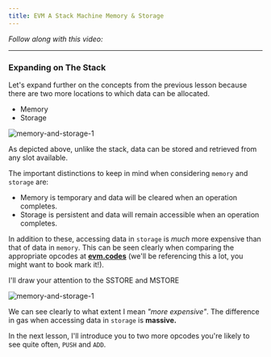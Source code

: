 ```yaml
---
title: EVM A Stack Machine Memory & Storage
---
```


_Follow along with this video:_

---

### Expanding on The Stack

Let's expand further on the concepts from the previous lesson because there are two more locations to which data can be allocated.

- Memory
- Storage

![memory-and-storage-1](/formal-verification-1/10-memory-and-storage/memory-and-storage-1.png)

As depicted above, unlike the stack, data can be stored and retrieved from any slot available.

The important distinctions to keep in mind when considering `memory` and `storage` are:

- Memory is temporary and data will be cleared when an operation completes.
- Storage is persistent and data will remain accessible when an operation completes.

In addition to these, accessing data in `storage` is _much_ more expensive than that of data in `memory`. This can be seen clearly when comparing the appropriate opcodes at [**evm.codes**](https://www.evm.codes/?fork=shanghai) (we'll be referencing this a lot, you might want to book mark it!).

I'll draw your attention to the SSTORE and MSTORE

![memory-and-storage-1](/formal-verification-1/10-memory-and-storage/memory-and-storage-1.png)

We can see clearly to what extent I mean _"more expensive"_. The difference in gas when accessing data in `storage` is **massive.**

In the next lesson, I'll introduce you to two more opcodes you're likely to see quite often, `PUSH` and `ADD`.
